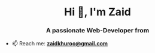<h1 align="center">Hi 👋, I'm Zaid</h1>
<h3 align="center">A passionate Web-Developer from</h3>

- 📫 Reach me: **zaidkhuroo@gmail.com**


